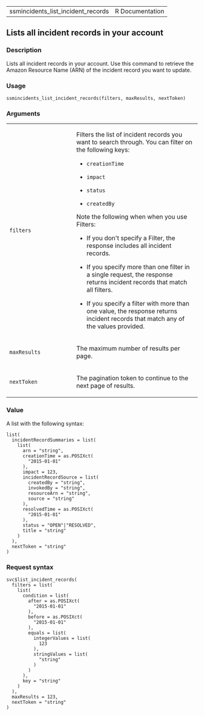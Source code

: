 <table style="width: 100%;">
<tbody>
<tr class="odd">
<td>ssmincidents_list_incident_records</td>
<td style="text-align: right;">R Documentation</td>
</tr>
</tbody>
</table>

## Lists all incident records in your account

### Description

Lists all incident records in your account. Use this command to retrieve
the Amazon Resource Name (ARN) of the incident record you want to
update.

### Usage

    ssmincidents_list_incident_records(filters, maxResults, nextToken)

### Arguments

<table>
<colgroup>
<col style="width: 35%" />
<col style="width: 65%" />
</colgroup>
<tbody>
<tr class="odd">
<td><code
id="ssmincidents_list_incident_records_:_filters">filters</code></td>
<td><p>Filters the list of incident records you want to search through.
You can filter on the following keys:</p>
<ul>
<li><p><code>creationTime</code></p></li>
<li><p><code>impact</code></p></li>
<li><p><code>status</code></p></li>
<li><p><code>createdBy</code></p></li>
</ul>
<p>Note the following when when you use Filters:</p>
<ul>
<li><p>If you don't specify a Filter, the response includes all incident
records.</p></li>
<li><p>If you specify more than one filter in a single request, the
response returns incident records that match all filters.</p></li>
<li><p>If you specify a filter with more than one value, the response
returns incident records that match any of the values provided.</p></li>
</ul></td>
</tr>
<tr class="even">
<td><code
id="ssmincidents_list_incident_records_:_maxResults">maxResults</code></td>
<td><p>The maximum number of results per page.</p></td>
</tr>
<tr class="odd">
<td><code
id="ssmincidents_list_incident_records_:_nextToken">nextToken</code></td>
<td><p>The pagination token to continue to the next page of
results.</p></td>
</tr>
</tbody>
</table>

### Value

A list with the following syntax:

    list(
      incidentRecordSummaries = list(
        list(
          arn = "string",
          creationTime = as.POSIXct(
            "2015-01-01"
          ),
          impact = 123,
          incidentRecordSource = list(
            createdBy = "string",
            invokedBy = "string",
            resourceArn = "string",
            source = "string"
          ),
          resolvedTime = as.POSIXct(
            "2015-01-01"
          ),
          status = "OPEN"|"RESOLVED",
          title = "string"
        )
      ),
      nextToken = "string"
    )

### Request syntax

    svc$list_incident_records(
      filters = list(
        list(
          condition = list(
            after = as.POSIXct(
              "2015-01-01"
            ),
            before = as.POSIXct(
              "2015-01-01"
            ),
            equals = list(
              integerValues = list(
                123
              ),
              stringValues = list(
                "string"
              )
            )
          ),
          key = "string"
        )
      ),
      maxResults = 123,
      nextToken = "string"
    )
